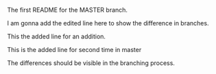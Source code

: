 The first README for the MASTER branch.

I am gonna add the edited line here to show the difference in branches.

This the added line for an addition.

This is the added line for second time in master


The differences should be visible in the branching process.
